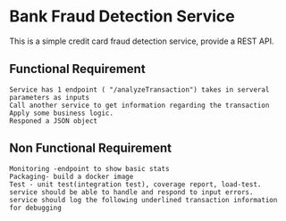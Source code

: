 # Bank Fraud Detection Service

This is a simple credit card fraud detection service, provide a REST API.

## Functional Requirement
    Service has 1 endpoint ( "/analyzeTransaction") takes in serveral parameters as inputs
    Call another service to get information regarding the transaction
    Apply some business logic.
    Responed a JSON object

## Non Functional Requirement
    Monitoring -endpoint to show basic stats
    Packaging- build a docker image
    Test - unit test(integration test), coverage report, load-test.
    service should be able to handle and respond to input errors.
    service should log the following underlined transaction information for debugging

